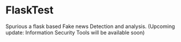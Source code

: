 # FlaskTest
Spurious a flask based Fake news Detection and analysis. (Upcoming update: Information Security Tools will be available soon) 
